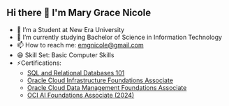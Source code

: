 ## Hi there 👋 I'm Mary Grace Nicole



- 🔭 I’m a Student at New Era University
- 🌱 I’m currently studying Bachelor of Science in Information Technology
- 📫 How to reach me: emgnicole@gmail.com
- 😄 Skill Set: Basic Computer Skills
- ⚡Certifications:
  -   [SQL and Relational Databases 101](https://courses.cognitiveclass.ai/certificates/835cc20ef6fc4f5cb29ae2796e1de543)
  -   [Oracle Cloud Infrastructure Foundations Associate](https://brm-certview.oracle.com/ords/certview/ecertificate?ssn=OC5417284&trackId=OCI2024FNDCFA&key=6582d719332c6ab176d92af7af43c66a9454a56c)
  -   [Oracle Cloud Data Management Foundations Associate](https://brm-certview.oracle.com/ords/certview/ecertificate?ssn=OC5417284&trackId=OCI2024DCFA&key=bd056aa0c51d357c3ed6e0336db5c8783dfba892)
  -   [OCI AI Foundations Associate (2024)](https://brm-certview.oracle.com/ords/certview/ecertificate?ssn=OC5417284&trackId=OCI24AICFA&key=8f744a96b3f3c92297b8853431563c13a47c6f06)
